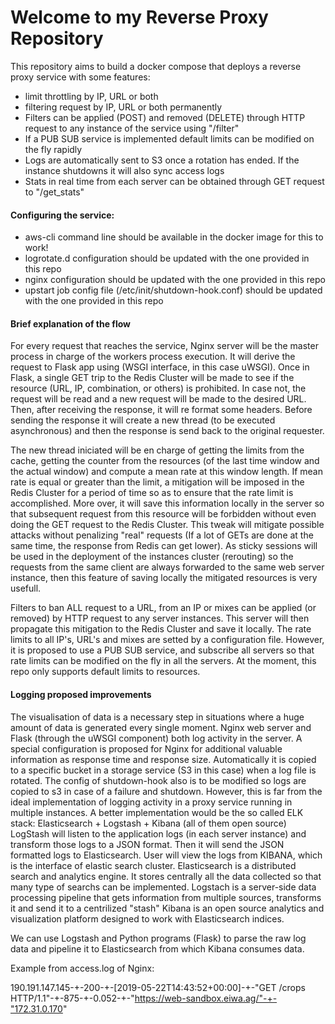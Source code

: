 # Welcome to my Reverse Proxy Repository

This repository aims to build a docker compose that deploys a reverse proxy service with some features:
- limit throttling by IP, URL or both
- filtering request by IP, URL or both permanently
- Filters can be applied (POST) and removed (DELETE) through HTTP request to any instance of the service using "/filter"
- If a PUB SUB service is implemented default limits can be modified on the fly rapidly
- Logs are automatically sent to S3 once a rotation has ended. If the instance shutdowns it will also sync access logs
- Stats in real time from each server can be obtained through GET request to "/get_stats"

#### Configuring the service:

* aws-cli command line should be available in the docker image for this to work!
* logrotate.d configuration should be updated with the one provided in this repo
* nginx configuration should be updated with the one provided in this repo
* upstart job config file (/etc/init/shutdown-hook.conf) should be updated with the one provided in this repo

#### Brief explanation of the flow
For every request that reaches the service, Nginx server will be the master process in charge of the workers process execution. It will derive the request
to Flask app using (WSGI interface, in this case uWSGI). Once in Flask, a single GET trip to the Redis Cluster will be made to see if the resource (URL, IP, combination, or others)
is prohibited. In case not, the request will be read and a new request will be made to the desired URL. Then, after receiving the response, it will re format some headers.
Before sending the response it will create a new thread (to be executed asynchronous) and then the response is send back to the original requester.

The new thread iniciated will be en charge of getting the limits from the cache, getting the counter from the resources (of the last time window and the actual
window) and compute a mean rate at this window length. If mean rate is equal or greater than the limit, a mitigation will be imposed in the Redis Cluster for a period of time so
as to ensure that the rate limit is accomplished. More over, it will save this information locally in the server so that subsequent request from this resource will be forbidden
without even doing the GET request to the Redis Cluster. This tweak will mitigate possible attacks without penalizing "real" requests (If a lot of GETs are done at the same time,
the response from Redis can get lower). As sticky sessions will be used in the deployment of the instances cluster (rerouting) so the requests from the same client are always
forwarded to the same web server instance, then this feature of saving locally the mitigated resources is very usefull.

Filters to ban ALL request to a URL, from an IP or mixes can be applied (or removed) by HTTP request to any server instances. This server will then propagate this mitigation to
the Redis Cluster and save it locally. The rate limits to all IP's, URL's and mixes are setted by a configuration file. However, it is proposed to use a PUB SUB service, and subscribe
all servers so that rate limits can be modified on the fly in all the servers. At the moment, this repo only supports default limits to resources.


#### Logging proposed improvements
The visualisation of data is a necessary step in situations where a huge amount of data is generated every single moment.
Nginx web server and Flask (through the uWSGI component) both log activity in the server. A special configuration is proposed for Nginx for additional valuable information as
response time and response size. Automatically it is copied to a specific bucket in a storage service (S3 in this case) when a log file is rotated. The config of shutdown-hook
also is to be modified so logs are copied to s3 in case of a failure and shutdown.
However, this is far from the ideal implementation of logging activity in a proxy service running in multiple instances.
A better implementation would be the so called ELK stack:
Elasticsearch + Logstash + Kibana (all of them open source)
LogStash will listen to the application logs (in each server instance) and transform those logs to a JSON format. Then it will send the JSON formatted logs to Elasticsearch.
User will view the logs from KIBANA, which is the interface of elastic search cluster.
Elasticsearch is a distributed search and analytics engine. It stores centrally all the data collected so that many type of searchs can be implemented.
Logstach is a server-side data processing pipeline that gets information from multiple sources, transforms it and send it to a centrilized "stash"
Kibana is an open source analytics and visualization platform designed to work with Elasticsearch indices.

We can use Logstash and Python programs (Flask) to parse the raw log data and pipeline it to Elasticsearch from which Kibana consumes data.



Example from access.log of Nginx:

190.191.147.145-+-200-+-[2019-05-22T14:43:52+00:00]-+-"GET /crops HTTP/1.1"-+-875-+-0.052-+-"https://web-sandbox.eiwa.ag/"-+-"172.31.0.170"

